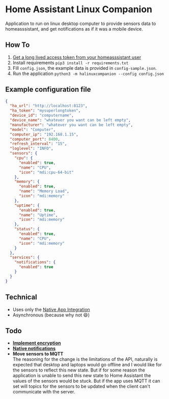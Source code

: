 # Home Assistant Linux Companion

Application to run on linux desktop computer to provide sensors data to homeasssistant, and get notifications as if it was a mobile device.

## How To

1. [Get a long lived access token from your homeasssistant user](https://www.atomicha.com/home-assistant-how-to-generate-long-lived-access-token-part-1/)
1. Install requirements `pip3 install -r requirements.txt`
1. Fill `config.json`, the example data is provided in `config-sample.json`.
1. Run the application `python3 -m halinuxcompanion --config config.json`

## Example configuration file

```json
{
  "ha_url": "http://localhost:8123",
  "ha_token": "mysuperlongtoken",
  "device_id": "computername",
  "device_name": "whatever you want can be left empty",
  "manufacturer": "whatever you want can be left empty",
  "model": "Computer",
  "computer_ip": "192.168.1.15",
  "computer_port": 8400,
  "refresh_interval": "15",
  "loglevel": "INFO",
  "sensors": {
    "cpu": {
      "enabled": true,
      "name": "CPU",
      "icon": "mdi:cpu-64-bit"
    },
    "memory": {
      "enabled": true,
      "name": "Memory Load",
      "icon": "mdi:memory"
    },
    "uptime": {
      "enabled": true,
      "name": "Uptime",
      "icon": "mdi:memory"
    },
    "status": {
      "enabled": true,
      "name": "CPU",
      "icon": "mdi:memory"
    }
  },
  "services": {
    "notifications": {
      "enabled": true
    }
  }
}
```

## Technical

- Uses only the [Native App Integration](https://developers.home-assistant.io/docs/api/native-app-integration)
- Asynchronous (because why not :smile:)

## Todo

- [**Implement encryption**](https://developers.home-assistant.io/docs/api/native-app-integration/sending-data)
- [**Native notifications**](https://developers.home-assistant.io/docs/api/native-app-integration/notifications)
- **Move sensors to MQTT**  
  The reasoning for the change is the limitations of the API, naturally is expected that desktop and laptops would go offline and I would like for the sensors to reflect this new state. But if for some reason the application is unable to send this new state to Home Assistant the values of the sensors would be stuck. But if the app uses MQTT it can set will topics for the sensors to be updated when the client can't communicate with the server.
